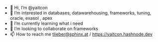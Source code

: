 - 👋 Hi, I’m @yaitcon
- 👀 I’m interested in databases, datawarehousing, frameworks, tuning, oracle, exasol , apex
- 🌱 I’m currently learning what i need 
- 💞️ I’m looking to collaborate on frameworks
- 📫 How to reach me tlieber@sphinx.at / https://yaitcon.hashnode.dev

<!---
yaitcon/yaitcon is a ✨ special ✨ repository because its `README.md` (this file) appears on your GitHub profile.
You can click the Preview link to take a look at your changes.
--->
